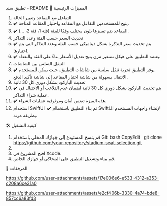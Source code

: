 
تطبيق سند - README
🚀 المميزات الرئيسية
1. التفاعل مع المقاعد وتغيير الحالة
2. ✔️ يتيح للمستخدمين التفاعل مع المقاعد واختيار المقاعد المتاحة.
3. ✔️ المقاعد يتم تمييزها بلون مختلف وفقًا للفئة (فئة 1، فئة 2، ...).
4. تحديث السعر حسب الفئة وعدد التذاكر
5. ✔️ يتم تحديث سعر التذكرة بشكل ديناميكي حسب الفئة وعدد التذاكر التي يتم اختيارها.
6. ✔️ يعتمد التطبيق على هيكل تسعير مرن يتيح تعديل الأسعار بناءً على الفئة والتعداد.
7. التنقل السلس بين الشاشات
8. ✔️ يوفر التطبيق تجربة تنقل سلسة بين شاشات التطبيق، حيث يمكن للمستخدم الانتقال بسهولة من شاشة اختيار المقاعد إلى شاشة تأكيد الدفع.
9. تحديث الباركود بشكل دوري كل 30 ثانية
10. ✔️ يتم تحديث الباركود بشكل دوري كل 30 ثانية لضمان عدم التلاعب أو الاحتيال في عملية شراء التذاكر.
11. ✔️ هذه الميزة تضمن أمان وموثوقية عمليات الشراء.
12. استخدام SwiftUI  ✔️ تم بناء التطبيق باستخدام SwiftUI لإنشاء واجهات المستخدم بطريقة مرنة. 

🛠 كيفية التشغيل
1. قم بنسخ المستودع إلى جهازك المحلي باستخدام Git: bash CopyEdit   git clone https://github.com/your-repository/stadium-seat-selection.git
2.   
3. افتح المشروع في Xcode.
4. قم ببناء وتشغيل التطبيق على المحاكي أو جهازك الخاص.

🎥 المرفقات


https://github.com/user-attachments/assets/17e006e6-e533-4312-a353-c208a6ce31a0

https://github.com/user-attachments/assets/e2cf406b-3330-4a74-bde8-857cc6a83fd3



